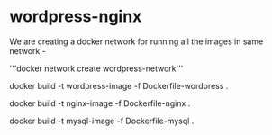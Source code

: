 # wordpress-nginx

We are creating a docker network for running all the images in same network -

'''docker network create wordpress-network'''

docker build -t wordpress-image -f Dockerfile-wordpress .

docker build -t nginx-image -f Dockerfile-nginx .

docker build -t mysql-image -f Dockerfile-mysql .
